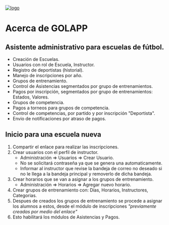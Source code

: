 <p>
    <a href="https://golapp.com.co/" target="_blank">
        <img src="https://app.golapp.com.co/img/log3.jpg" alt="logo">
    </a>
</p>

# Acerca de GOLAPP

## Asistente administrativo para escuelas de fútbol.

- Creación de Escuelas.
- Usuarios con rol de Escuela, Instructor.
- Registro de deportistas (historial).
- Manejo de inscripciones por año.
- Grupos de entrenamiento.
- Control de Asistencias segmentados por grupo de entrenamientos.
- Pagos por inscripción, segmentados por grupo de entrenamientos: Estados, Valores.
- Grupos de competencia.
- Pagos a torneos para grupos de competencia.
- Control de competencias, por partido y por inscripción "Deportista".
- Envio de notificaciones por atraso de pagos.


## Inicio para una escuela nueva

1. Compartir el enlace para realizar las inscripciones.
2. Crear usuarios con el perfil de instructor.
    - Administración => Usuarios => Crear Usuario.
    - No se solicitará contraseña ya que se genera una automaticamente.
    - Informar al instructor que revise la bandeja de correo no deseado si no le llega a la bandeja principal y removerlo de dicha bandeja.
3. Crear horarios que se van a asignar a los grupos de entrenamiento.
    - Administración => Horarios => Agregar nuevo horario.
4. Crear grupos de entrenamiento con: Días, Horarios, Instructores, Categorias.
5. Despues de creados los grupos de entrenamiento se procede a asignar los alumnos a estos, desde el módulo de inscripciones *"previamente creadas por medio del enlace"*
6. Esto habilitará los módulos de Asistencias y Pagos.

